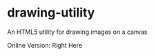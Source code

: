 drawing-utility
===============

An HTML5 utility for drawing images on a canvas

Online Version: <a hrerf="http://htmlpreview.github.io/?https://github.com/techy1157/drawing-utility/blob/master/drawing.html">Right Here</a>